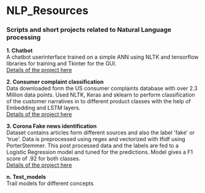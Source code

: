 # NLP_Resources
### Scripts and short projects related to Natural Language processing  

**1. Chatbot**  
A chatbot userinterface trained on a simple ANN using NLTK and tensorflow libraries for training and Tkinter for the GUI.  
[Details of the project here](Chatbot/Readme.md)

**2. Consumer complaint classification**  
Data downloaded form the US consumer complaints database with over 2.3 Million data points. Used NLTK, Keras and sklearn to perform classification of the customer narratives
in to different product classes with the help of Embedding and LSTM layers.  
[Details of the project here](https://github.com/mayanksinghkgp/NLP_Resources/tree/main/Consumer_Complaint_Clasification)  

**3. Corona Fake news identification**  
Dataset contains articles form different sources and also the label 'fake' or 'true'. Data is preprocessed using regex and vectorized with tfidf using PorterStemmer. This post
processed data and the labels are fed to a Logistic Regression model and tuned for the predictions. Model gives a F1 score of .92 for both classes.  
[Details of the project here](https://github.com/mayanksinghkgp/NLP_Resources/tree/main/Fake_News_identification)  

**n. Test_models**  
Trail models for different concepts  
